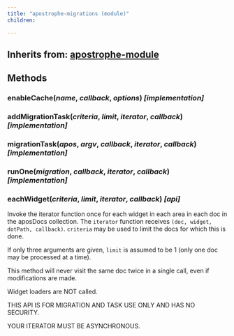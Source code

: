 ```yaml
---
title: "apostrophe-migrations (module)"
children:

---
```

## Inherits from: [apostrophe-module](../apostrophe-module/index.html)

## Methods
### enableCache(*name*, *callback*, *options*) *[implementation]*

### addMigrationTask(*criteria*, *limit*, *iterator*, *callback*) *[implementation]*

### migrationTask(*apos*, *argv*, *callback*, *iterator*, *callback*) *[implementation]*

### runOne(*migration*, *callback*, *iterator*, *callback*) *[implementation]*

### eachWidget(*criteria*, *limit*, *iterator*, *callback*) *[api]*
Invoke the iterator function once for each widget in each area in each doc
in the aposDocs collection. The `iterator` function receives
`(doc, widget, dotPath, callback)`. `criteria` may be used to limit
the docs for which this is done.

If only three arguments are given, `limit` is assumed to be 1 (only one
doc may be processed at a time).

This method will never visit the same doc twice in a single call, even if
modifications are made.

Widget loaders are NOT called.

THIS API IS FOR MIGRATION AND TASK USE ONLY AND HAS NO SECURITY.

YOUR ITERATOR MUST BE ASYNCHRONOUS.
